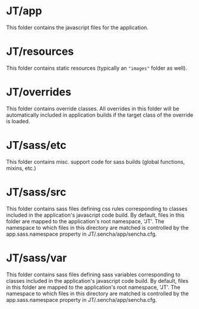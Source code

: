 # JT/app

This folder contains the javascript files for the application.

# JT/resources

This folder contains static resources (typically an `"images"` folder as well).

# JT/overrides

This folder contains override classes. All overrides in this folder will be 
automatically included in application builds if the target class of the override
is loaded.

# JT/sass/etc

This folder contains misc. support code for sass builds (global functions, 
mixins, etc.)

# JT/sass/src

This folder contains sass files defining css rules corresponding to classes
included in the application's javascript code build.  By default, files in this 
folder are mapped to the application's root namespace, 'JT'. The
namespace to which files in this directory are matched is controlled by the
app.sass.namespace property in JT/.sencha/app/sencha.cfg. 

# JT/sass/var

This folder contains sass files defining sass variables corresponding to classes
included in the application's javascript code build.  By default, files in this 
folder are mapped to the application's root namespace, 'JT'. The
namespace to which files in this directory are matched is controlled by the
app.sass.namespace property in JT/.sencha/app/sencha.cfg. 
